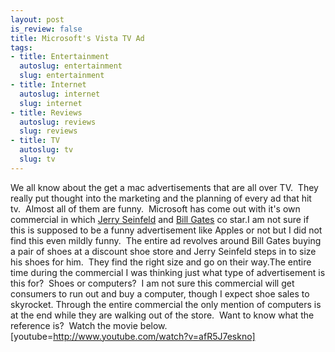 ```yaml
--- 
layout: post
is_review: false
title: Microsoft's Vista TV Ad
tags: 
- title: Entertainment
  autoslug: entertainment
  slug: entertainment
- title: Internet
  autoslug: internet
  slug: internet
- title: Reviews
  autoslug: reviews
  slug: reviews
- title: TV
  autoslug: tv
  slug: tv
---
```

We all know about the get a mac advertisements that are all over TV.  They really put thought into the marketing and the planning of every ad that hit tv.  Almost all of them are funny.  Microsoft has come out with it's own commercial in which [Jerry Seinfeld](http://en.wikipedia.org/wiki/Jerry_Seinfeld) and [Bill Gates](http://en.wikipedia.org/wiki/Bill_Gates) co star.I am not sure if this is supposed to be a funny advertisement like Apples or not but I did not find this even mildly funny.  The entire ad revolves around Bill Gates buying a pair of shoes at a discount shoe store and Jerry Seinfeld steps in to size his shoes for him.  They find the right size and go on their way.<!--more-->The entire time during the commercial I was thinking just what type of advertisement is this for?  Shoes or computers?  I am not sure this commercial will get consumers to run out and buy a computer, though I expect shoe sales to skyrocket.  Through the entire commercial the only mention of computers is at the end while they are walking out of the store.  Want to know what the reference is?  Watch the movie below.[youtube=http://www.youtube.com/watch?v=afR5J7eskno]
